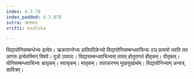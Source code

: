 ```yaml
---
index: 4.3.78
index_padded: 4.3.078
sutra: ऋतष्ठञ्
vritti: kashika

---
```

विद्यायोनिसम्बन्धेभ्यः इत्येव। ऋकारान्तेभ्यः प्रातिपदिकेभ्यो विद्यायोनिसम्बन्धवाचिभ्यः ठञ् प्रत्ययो भवति तत आगतः इत्येतस्मिन् विषये। वुञो ऽपवादः। विद्यासम्बन्धवाचिभ्यस् तावत् होतुरागतं हौतृकम्। पौतृकम्। योनिसम्बन्धवाचिभ्यः भ्रातृकम्। स्वासृकम्। मातृकम्। तपरकरणम् मुखसुखार्थम्। विद्यायोनिभ्याम् अन्यत्र, सावित्रम्।